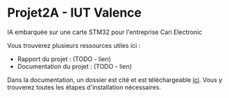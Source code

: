 # Projet2A - IUT Valence
IA embarquée sur une carte STM32 pour l'entreprise Cari Electronic

Vous trouverez plusieurs ressources utiles ici :

* Rapport du projet :		(TODO - lien)
* Documentation du projet :	(TODO - lien)

Dans la documentation, un dossier est cité et est téléchargeable [ici](https://drive.google.com/open?id=1Ah9q81zzjABxKSoNOaBuwBgHY65svxQp). Vous y trouverez toutes les étapes d'installation nécessaires.